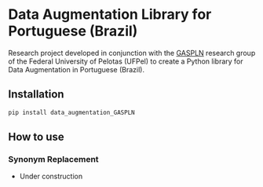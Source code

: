 # Data Augmentation Library for Portuguese (Brazil)

Research project developed in conjunction with the [GASPLN](https://wp.ufpel.edu.br/gaspln/) research group of the Federal University of Pelotas (UFPel) to create a Python library for Data Augmentation in Portuguese (Brazil).

## Installation

```bash
pip install data_augmentation_GASPLN
```
## How to use

### Synonym Replacement

- Under construction